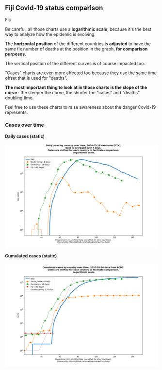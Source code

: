 ## Fiji Covid-19 status comparison 

Fiji



Be careful, all those charts use a **logarithmic scale**, because it's the best way to analyze how the epidemic is evolving.
 
The **horizontal position** of the different countries is **adjusted** to have the same fix number of deaths at the position in the graph, **for comparison purposes**.

The vertical position of the different curves is of course impacted too.

"Cases" charts are even more affected too because they use the same time offset that is used for "deaths".

**The most important thing to look at in those charts is the slope of the curve** : the steeper the curve, the shorter the "cases" and "deaths" doubling time.

Feel free to use these charts to raise awareness about the danger Covid-19 represents. 


 
### Cases over time
 
#### Daily cases (static)
![Fiji covid-19 daily cases static chart](https://raw.githubusercontent.com/madlag/coronavirus_study/master/notebooks/graphs/2020-05-26/countries/Fiji/2020-05-26_Fiji_day_cases.png "Fiji covid-19 day_cases static chart")   
 
#### Cumulated cases (static)
![Fiji covid-19 cumulated cases static chart](https://raw.githubusercontent.com/madlag/coronavirus_study/master/notebooks/graphs/2020-05-26/countries/Fiji/2020-05-26_Fiji_cases.png "Fiji covid-19 cases static chart")   

